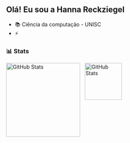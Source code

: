 ## Olá! Eu sou a Hanna Reckziegel 

- 📚 Ciência da computação - UNISC 
- ⚡

### 📊 Stats

<img 
    align="left" 
    alt="GitHub Stats" 
    height="200" 
    style="padding-right: 10px;" 
    src="https://github-readme-stats.vercel.app/api?username=hannarecks&show_icons=true&theme=tokyonight&include_all_commits=true" 
/>

<img
    align="left" 
    alt="GitHub Stats" 
    height="100"
    style="padding-right: 10px;"
    src="https://github-readme-stats.vercel.app/api/top-langs/?username=hannarecks&theme=tokyonight&include_all_commits=true&layout=compact&langs_count=6"
/>
